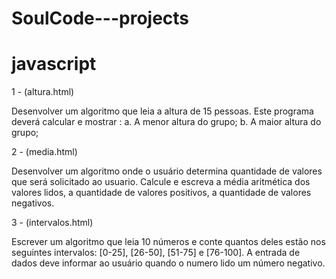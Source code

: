 # SoulCode---projects

# javascript

1 - (altura.html)

Desenvolver um algoritmo que leia a altura de 15 pessoas. Este programa deverá calcular e
mostrar :
a. A menor altura do grupo; 
b. A maior altura do grupo; 


2 - (media.html)

Desenvolver um algoritmo onde o usuário determina quantidade de valores que será solicitado ao usuario. Calcule e escreva a
média aritmética dos valores lidos, a quantidade de valores positivos, a quantidade de valores
negativos.


3 - (intervalos.html)

Escrever um algoritmo que leia 10 números e conte quantos deles
estão nos seguintes intervalos: [0-25], [26-50], [51-75] e [76-100]. A entrada de dados deve
informar ao usuário quando o numero lido um número negativo.

